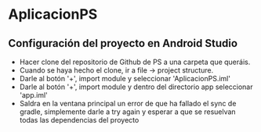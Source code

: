 # AplicacionPS

## Configuración del proyecto en Android Studio
* Hacer clone del repositorio de Github de PS a una carpeta que queráis.
* Cuando se haya hecho el clone, ir a file -> project structure.
* Darle al botón '+', import module y seleccionar 'AplicacionPS.iml'
* Darle al botón '+', import module y dentro del directorio app seleccionar 'app.iml'
* Saldra en la ventana principal un error de que ha fallado el sync de gradle, simplemente darle a try again y esperar a que se resuelvan todas las dependencias del proyecto
